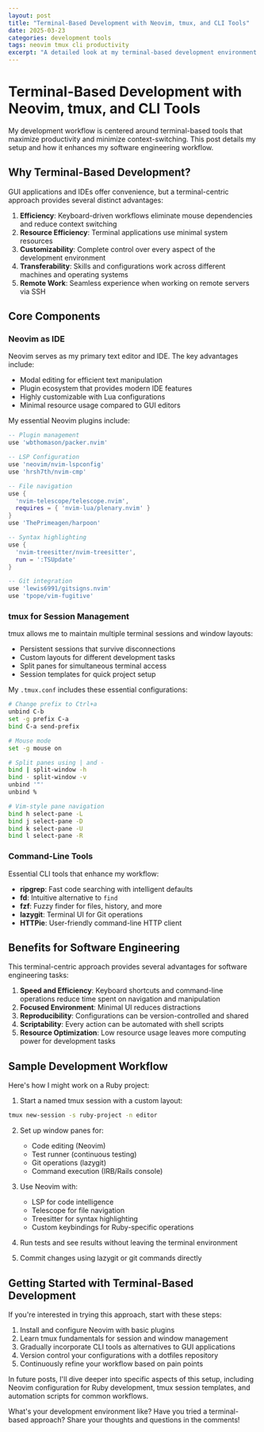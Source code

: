 ```yaml
---
layout: post
title: "Terminal-Based Development with Neovim, tmux, and CLI Tools"
date: 2025-03-23
categories: development tools
tags: neovim tmux cli productivity
excerpt: "A detailed look at my terminal-based development environment and how it enhances productivity for software engineering tasks."
---
```


# Terminal-Based Development with Neovim, tmux, and CLI Tools

My development workflow is centered around terminal-based tools that maximize productivity and minimize context-switching. This post details my setup and how it enhances my software engineering workflow.

## Why Terminal-Based Development?

GUI applications and IDEs offer convenience, but a terminal-centric approach provides several distinct advantages:

1. **Efficiency**: Keyboard-driven workflows eliminate mouse dependencies and reduce context switching
2. **Resource Efficiency**: Terminal applications use minimal system resources
3. **Customizability**: Complete control over every aspect of the development environment
4. **Transferability**: Skills and configurations work across different machines and operating systems
5. **Remote Work**: Seamless experience when working on remote servers via SSH

## Core Components

### Neovim as IDE

Neovim serves as my primary text editor and IDE. The key advantages include:

- Modal editing for efficient text manipulation
- Plugin ecosystem that provides modern IDE features
- Highly customizable with Lua configurations
- Minimal resource usage compared to GUI editors

My essential Neovim plugins include:

```lua
-- Plugin management
use 'wbthomason/packer.nvim'

-- LSP Configuration
use 'neovim/nvim-lspconfig'
use 'hrsh7th/nvim-cmp'

-- File navigation
use {
  'nvim-telescope/telescope.nvim',
  requires = { 'nvim-lua/plenary.nvim' }
}
use 'ThePrimeagen/harpoon'

-- Syntax highlighting
use {
  'nvim-treesitter/nvim-treesitter',
  run = ':TSUpdate'
}

-- Git integration
use 'lewis6991/gitsigns.nvim'
use 'tpope/vim-fugitive'
```

### tmux for Session Management

tmux allows me to maintain multiple terminal sessions and window layouts:

- Persistent sessions that survive disconnections
- Custom layouts for different development tasks
- Split panes for simultaneous terminal access
- Session templates for quick project setup

My `.tmux.conf` includes these essential configurations:

```bash
# Change prefix to Ctrl+a
unbind C-b
set -g prefix C-a
bind C-a send-prefix

# Mouse mode
set -g mouse on

# Split panes using | and -
bind | split-window -h
bind - split-window -v
unbind '"'
unbind %

# Vim-style pane navigation
bind h select-pane -L
bind j select-pane -D
bind k select-pane -U
bind l select-pane -R
```

### Command-Line Tools

Essential CLI tools that enhance my workflow:

- **ripgrep**: Fast code searching with intelligent defaults
- **fd**: Intuitive alternative to `find`
- **fzf**: Fuzzy finder for files, history, and more
- **lazygit**: Terminal UI for Git operations
- **HTTPie**: User-friendly command-line HTTP client

## Benefits for Software Engineering

This terminal-centric approach provides several advantages for software engineering tasks:

1. **Speed and Efficiency**: Keyboard shortcuts and command-line operations reduce time spent on navigation and manipulation
2. **Focused Environment**: Minimal UI reduces distractions
3. **Reproducibility**: Configurations can be version-controlled and shared
4. **Scriptability**: Every action can be automated with shell scripts
5. **Resource Optimization**: Low resource usage leaves more computing power for development tasks

## Sample Development Workflow

Here's how I might work on a Ruby project:

1. Start a named tmux session with a custom layout:

```bash
tmux new-session -s ruby-project -n editor
```

2. Set up window panes for:
   - Code editing (Neovim)
   - Test runner (continuous testing)
   - Git operations (lazygit)
   - Command execution (IRB/Rails console)

3. Use Neovim with:
   - LSP for code intelligence
   - Telescope for file navigation
   - Treesitter for syntax highlighting
   - Custom keybindings for Ruby-specific operations

4. Run tests and see results without leaving the terminal environment

5. Commit changes using lazygit or git commands directly

## Getting Started with Terminal-Based Development

If you're interested in trying this approach, start with these steps:

1. Install and configure Neovim with basic plugins
2. Learn tmux fundamentals for session and window management
3. Gradually incorporate CLI tools as alternatives to GUI applications
4. Version control your configurations with a dotfiles repository
5. Continuously refine your workflow based on pain points

In future posts, I'll dive deeper into specific aspects of this setup, including Neovim configuration for Ruby development, tmux session templates, and automation scripts for common workflows.

What's your development environment like? Have you tried a terminal-based approach? Share your thoughts and questions in the comments!
